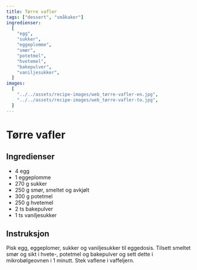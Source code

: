 ```yaml
---
title: Tørre vafler
tags: ["dessert", "småkaker"]
ingredienser:
  [
    "egg",
    "sukker",
    "eggeplomme",
    "smør",
    "potetmel",
    "hvetemel",
    "bakepulver",
    "vaniljesukker",
  ]
images:
  [
    "../../assets/recipe-images/web_tørre-vafler-en.jpg",
    "../../assets/recipe-images/web_tørre-vafler-to.jpg",
  ]
---
```


# Tørre vafler

## Ingredienser

- 4 egg
- 1 eggeplomme
- 270 g sukker
- 250 g smør, smeltet og avkjølt
- 300 g potetmel
- 250 g hvetemel
- 2 ts bakepulver
- 1 ts vaniljesukker

## Instruksjon

Pisk egg, eggeplomer, sukker og vaniljesukker til eggedosis. Tilsett smeltet smør og sikt i hvete-, potetmel og bakepulver og sett dette i mikrobølgeovnen i 1 minutt. Stek vaflene i vaffeljern.
